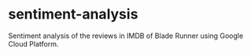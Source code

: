 # sentiment-analysis
Sentiment analysis of the reviews in IMDB of Blade Runner using Google Cloud Platform. 
